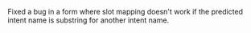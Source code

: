Fixed a bug in a form where slot mapping doesn't work if the predicted intent name is substring for another intent name.